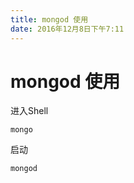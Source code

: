 ```yaml
---
title: mongod 使用
date: 2016年12月8日下午7:11
---
```


# mongod 使用

进入Shell

```shell
mongo
```

启动

```shell
mongod
```

